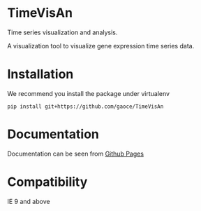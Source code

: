 # TimeVisAn
Time series visualization and analysis. 

A visualization tool to visualize gene expression time series data.

# Installation

We recommend you install the package under virtualenv

    pip install git+https://github.com/gaoce/TimeVisAn

# Documentation

Documentation can be seen from [Github Pages](http://gaoce.github.io/TimeVisAn)

# Compatibility
IE 9 and above
